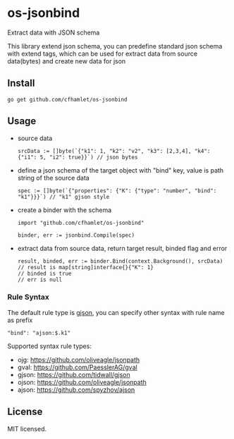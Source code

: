 # os-jsonbind
Extract data with JSON schema

This library extend json schema, you can predefine standard json schema with extend tags, which can be used for extract data from source data(bytes) and create new data for json

## Install

```
go get github.com/cfhamlet/os-jsonbind
```

## Usage

* source data

    ```
    srcData := []byte(`{"k1": 1, "k2": "v2", "k3": [2,3,4], "k4": {"i1": 5, "i2": true}}`) // json bytes
    ```

* define a json schema of the target object with "bind" key, value is path string of the source data


    ```
    spec := []byte(`{"properties": {"K": {"type": "number", "bind": "k1"}}}`) // "k1" gjson style
    ```

* create a binder with the schema

    ```
    import "github.com/cfhamlet/os-jsonbind"
    
    binder, err := jsonbind.Compile(spec)
    ```
* extract data from source data, return target result, binded flag and error

    ```
    result, binded, err := binder.Bind(context.Background(), srcData)
    // result is map[string]interface{}{"K": 1}
    // binded is true
    // err is null
    ```

### Rule Syntax

The default rule type is [gjson](https://github.com/tidwall/gjson), you can specify other syntax with rule name as prefix

```
"bind": "ajson:$.k1"
```

Supported syntax rule types:
* ojg: https://github.com/oliveagle/jsonpath
* gval: https://github.com/PaesslerAG/gval
* gjson: https://github.com/tidwall/gjson
* ojson: https://github.com/oliveagle/jsonpath
* ajson: https://github.com/spyzhov/ajson



## License

MIT licensed.
